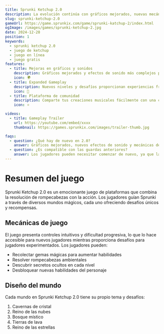 ```yaml
---
title: Sprunki Ketchup 2.0
description: La evolución continúa con gráficos mejorados, nuevas mecánicas de sonido y características de juego más profundas.
slug: sprunki-ketchup-2.0
gameUrl: https://game.sprunkix.com/game/sprunki-katchup-2/index.html
ogImage: /images/games/sprunki-ketchup-2.jpg
date: 2024-12-28
position: 1
keywords:
  - sprunki ketchup 2.0
  - juego de ketchup
  - juego en línea
  - juego gratis
features:
  - title: Mejoras en gráficos y sonidos
    description: Gráficos mejorados y efectos de sonido más complejos para un ambiente más rico
    icon: 🌍
  - title: Expanded Gameplay
    description: Nuevos niveles y desafíos proporcionan experiencias frescas
    icon: 🧩
  - title: Plataforma de comunidad
    description: Comparte tus creaciones musicales fácilmente con una comunidad expandida
    icon: ⭐

videos:
  - title: Gameplay Trailer
    url: https://youtube.com/embed/xxxx
    thumbnail: https://games.sprunkix.com/images/trailer-thumb.jpg

faqs:
  - question: ¿Qué hay de nuevo en 2.0?
    answer: Gráficos mejorados, nuevos efectos de sonido y mecánicas de juego adicionales hacen que esta versión se destaque.
  - question: ¿Es compatible con las guardas anteriores?
    answer: Los jugadores pueden necesitar comenzar de nuevo, ya que las guardas del original pueden no transferirse debido a actualizaciones significativas en las mecánicas de juego.
---
```


# Resumen del juego

Sprunki Ketchup 2.0 es un emocionante juego de plataformas que combina la resolución de rompecabezas con la acción. Los jugadores guían Sprunki a través de diversos mundos mágicos, cada uno ofreciendo desafíos únicos y recompensas.

## Mecánicas de juego

El juego presenta controles intuitivos y dificultad progresiva, lo que lo hace accesible para nuevos jugadores mientras proporciona desafíos para jugadores experimentados. Los jugadores pueden:

- Recolectar gemas mágicas para aumentar habilidades
- Resolver rompecabezas ambientales
- Descubrir secretos ocultos en cada nivel
- Desbloquear nuevas habilidades del personaje

## Diseño del mundo

Cada mundo en Sprunki Ketchup 2.0 tiene su propio tema y desafíos:

1. Cavernas de cristal
2. Reino de las nubes
3. Bosque místico
4. Tierras de lava
5. Reino de las estrellas